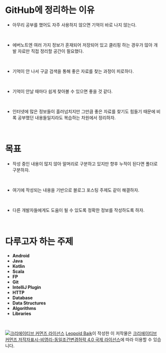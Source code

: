 # GitHub에 정리하는 이유
  * 아무리 공부를 했어도 자주 사용하지 않으면 기억이 바로 나지 않는다.
  </br>
  
  * 에버노트엔 여러 가지 정보가 혼재되어 저장되어 있고 클리핑 하는 경우가 많아 개발 자료만 직접 정리할 공간이 필요했다.
  </br>
  
  * 기억이 안 나서 구글 검색을 통해 좋은 자료를 찾는 과정이 피로하다.
  </br>
  
  * 기억이 안날 때마다 쉽게 찾아볼 수 있으면 좋을 것 같다.
  </br>
  
  * 인터넷에 많은 정보들이 흘러넘치지만 그만큼 좋은 자료를 찾기도 힘들기 때문에 비록 공부했던 내용들일지라도 복습하는 차원에서 정리하자.
  </br>

# 목표
  * 작성 중인 내용이 많지 않아 말머리로 구분하고 있지만 향후 누적이 된다면 폴더로 구분하자.
  </br>
  
  * 여기에 작성되는 내용을 기반으로 블로그 포스팅 주제도 같이 해결하자.
  </br>
  
  * 다른 개발자들에게도 도움이 될 수 있도록 정확한 정보를 작성하도록 하자.
  </br>
  
# 다루고자 하는 주제
  * **Android**
  * **Java**
  * **Kotlin**
  * **Scala**
  * **FP**
  * **Git**
  * **IntelliJ Plugin**
  * **HTTP**
  * **Database**
  * **Data Structures**
  * **Algorithms**
  * **Libraries**
  </br>



<a rel="license" href="http://creativecommons.org/licenses/by-nc-sa/4.0/"><img alt="크리에이티브 커먼즈 라이선스" style="border-width:0" src="https://i.creativecommons.org/l/by-nc-sa/4.0/88x31.png" /></a>
<a href='https://medium.com/@joongwon' target='_blank'>Leopold Baik</a>이 작성한 이 저작물은
<a rel="license" href="http://creativecommons.org/licenses/by-nc-sa/4.0/">크리에이티브 커먼즈 저작자표시-비영리-동일조건변경허락 4.0 국제 라이선스</a>에 따라 이용할 수 있습니다.
